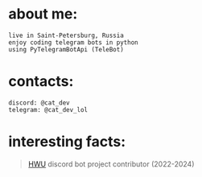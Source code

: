 # about me:
```
live in Saint-Petersburg, Russia
enjoy coding telegram bots in python
using PyTelegramBotApi (TeleBot)
```
# contacts:
```
discord: @cat_dev
telegram: @cat_dev_lol
```
# interesting facts: 
> [HWU](https://highways2b2t.net) discord bot project contributor (2022-2024)
